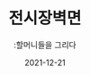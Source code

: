 ---
title: 전시장벽면
subtitle: ":할머니들을 그리다"
date: 2021-12-21
summary: 할머니들의 현재와 과거를 상상력으로 표현한 그림들이다. 전시장 벽면에서 만날 수 있다.
weight: 8
image: /exhibition/ex-02/section-08-wall/s8-items01.png
layout: view01
resources:
- partial_layout: diagonal-2
  components: 
  - name: 빼앗긴 순정
    params:
      icon: photo
    src: /exhibition/ex-02/section-08-wall/s8-items01.png
    description: 강덕경(1995), 37cm x 53cm / 색연필
    target: /items/exhibition/exbition01/s0-item1
  - name: item-02
    params:
      icon: photo
    src: /exhibition/ex-02/section-08-wall/s8-items01.png
    description: Lorem, ipsum dolor sit amet consectetur adipisicing elit. Cumque praesentium nisi officiis maiores quia sapiente totam omnis vel sequi corporis ipsa incidunt reprehenderit recusandae maxime perspiciatis iste placeat architecto, mollitia delectus ut ab quibusdam.
    target: items/exhibition/exbition01/s1-item2
- partial_layout: full-1
  components: 
    - name: item-03
      params:
        icon: photo
      src: /exhibition/ex-02/section-08-wall/s8-items01.png
      description: Lorem, ipsum dolor sit amet consectetur adipisicing elit. Cumque praesentium nisi officiis maiores quia sapiente totam omnis vel sequi corporis ipsa incidunt reprehenderit recusandae maxime perspiciatis iste placeat architecto, mollitia delectus ut ab quibusdam. 
      target: /items/exhibition/exbition01/s2-item1    
---